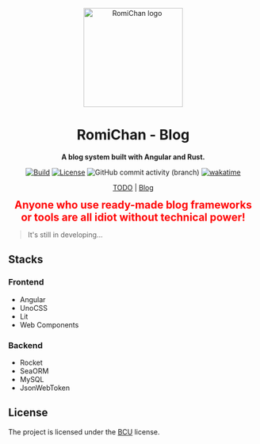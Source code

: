 
<!-- markdownlint-disable -->

<div align="center">

  <a target="_blank" href="https://vndb.org/c90804"><img src="client/public/favicon.ico" alt="RomiChan logo" width="200"></a>

# RomiChan - Blog

**A blog system built with Angular and Rust.**

[![Build](https://github.com/BIYUEHU/romichan/actions/workflows/build.yml/badge.svg?branch=main)](https://github.com/BIYUEHU/romichan/actions/workflows/build.yml)
[![License](https://img.shields.io/badge/license-BCU-purple)](https://github.com/ICEAGENB/ban-chinaman-using)
![GitHub commit activity (branch)](https://img.shields.io/github/commit-activity/t/biyuehu/romichan/main)
[![wakatime](https://wakatime.com/badge/user/018dc603-712a-4205-a226-d4c9ccd0d02b/project/a2a043a3-ec9d-4fae-b01c-e19ad6eb0011.svg)](https://wakatime.com/badge/user/018dc603-712a-4205-a226-d4c9ccd0d02b/project/a2a043a3-ec9d-4fae-b01c-e19ad6eb0011)

[TODO](./TODO.md) | [Blog](https://hotaru.icu)

<span style="color:red;font-weight:bold;font-size:1.5em">Anyone who use ready-made blog frameworks or tools are all idiot without technical power!</span>

</div>

<!-- markdownlint-enable -->

> It's still in developing...

## Stacks

### Frontend

- Angular
- UnoCSS
- Lit
- Web Components

### Backend

- Rocket
- SeaORM
- MySQL
- JsonWebToken

## License

The project is licensed under the [BCU](https://github.com/ICEAGENB/ban-chinaman-using) license.
